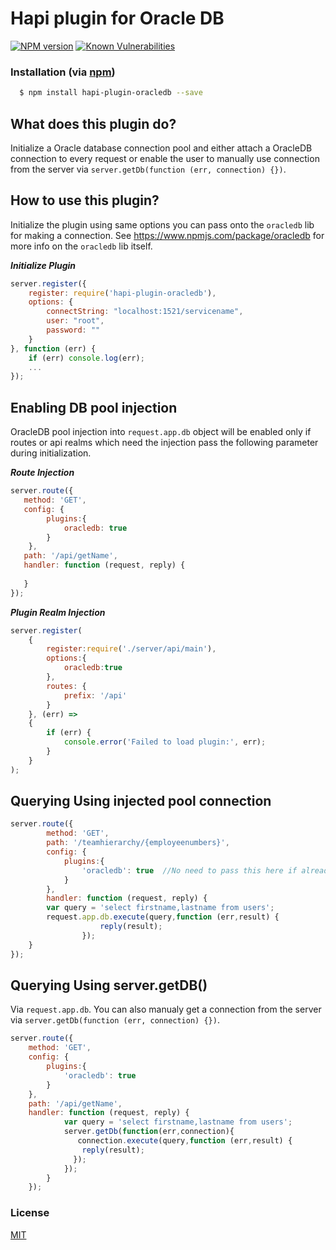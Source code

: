 # Hapi plugin for Oracle DB
[![NPM version][npm-image]][npm-url] [![Known Vulnerabilities](https://snyk.io/test/github/tejzpr/hapi-plugin-oracledb/badge.svg)](https://snyk.io/test/github/tejzpr/hapi-plugin-oracledb)

### Installation (via [npm](https://npmjs.org/package/hapi-plugin-oracledb))
```bash
  $ npm install hapi-plugin-oracledb --save
```  

## What does this plugin do?
Initialize a Oracle database connection pool and either attach a OracleDB connection to every request or enable the user to manually use connection from the server via `server.getDb(function (err, connection) {})`.

## How to use this plugin?
Initialize the plugin using same options you can pass onto the `oracledb` lib for making a connection. See https://www.npmjs.com/package/oracledb for more info on the `oracledb` lib itself.

***Initialize Plugin***
```javascript
server.register({
	register: require('hapi-plugin-oracledb'),
	options: {
		connectString: "localhost:1521/servicename",
		user: "root",
		password: ""
	}
}, function (err) {
	if (err) console.log(err);
	...
});
```

## Enabling DB pool injection
 OracleDB pool injection into `request.app.db` object will be enabled only if routes or api realms which need the injection pass the following parameter during initialization.
 
 ***Route Injection***
 ```javascript
 server.route({ 
 	method: 'GET', 
 	config: {
         plugins:{
             oracledb: true
         }
     },
 	path: '/api/getName', 
 	handler: function (request, reply) { 
 			
 	} 
 });
 ```
 ***Plugin Realm Injection***
 ```javascript
 server.register(
     {
         register:require('./server/api/main'),
         options:{
             oracledb:true
         },
         routes: {
             prefix: '/api'
         }
     }, (err) =>
     {
         if (err) {
             console.error('Failed to load plugin:', err);
         }
     }
 );
 ```
## Querying Using injected pool connection
```javascript
server.route({
        method: 'GET',
        path: '/teamhierarchy/{employeenumbers}',
        config: {
            plugins:{
                'oracledb': true  //No need to pass this here if already passed at Plugin Realm level
            }
        },
        handler: function (request, reply) {
		var query = 'select firstname,lastname from users';
		request.app.db.execute(query,function (err,result) {
                    reply(result);
                });
	}
});
```
 
## Querying Using server.getDB()
 
Via `request.app.db`. You can also manualy get a connection from the server via `server.getDb(function (err, connection) {})`.
```javascript
server.route({ 
	method: 'GET', 
	config: {
        plugins:{
            'oracledb': true
        }
    },
	path: '/api/getName', 
	handler: function (request, reply) { 
			var query = 'select firstname,lastname from users';
			server.getDb(function(err,connection){
			   connection.execute(query,function (err,result) {
                reply(result);
              }); 
			});
		} 
	});
```

### License

[MIT](http://www.opensource.org/licenses/mit-license.php)

[npm-image]: https://img.shields.io/npm/v/hapi-plugin-oracledb.svg?style=flat-square
[npm-url]: https://npmjs.org/package/hapi-plugin-oracledb
